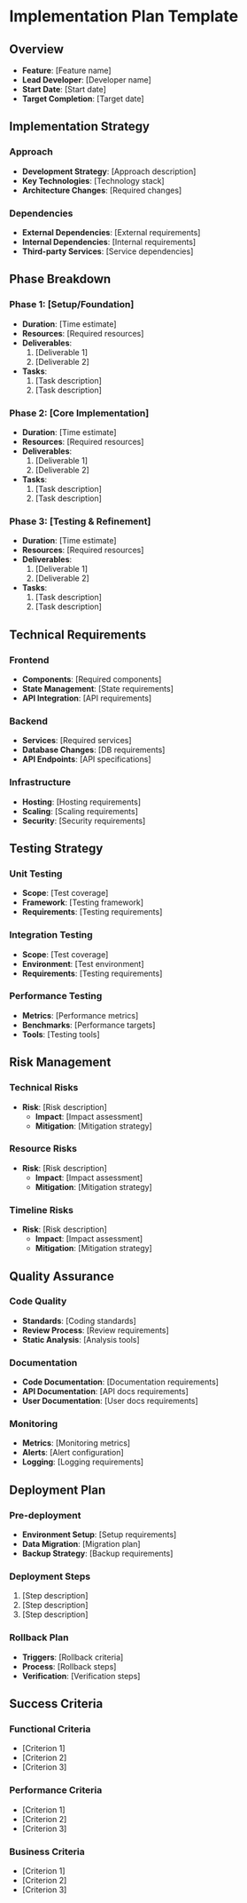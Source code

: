 # Implementation Plan Template

## Overview
- **Feature**: [Feature name]
- **Lead Developer**: [Developer name]
- **Start Date**: [Start date]
- **Target Completion**: [Target date]

## Implementation Strategy
### Approach
- **Development Strategy**: [Approach description]
- **Key Technologies**: [Technology stack]
- **Architecture Changes**: [Required changes]

### Dependencies
- **External Dependencies**: [External requirements]
- **Internal Dependencies**: [Internal requirements]
- **Third-party Services**: [Service dependencies]

## Phase Breakdown
### Phase 1: [Setup/Foundation]
- **Duration**: [Time estimate]
- **Resources**: [Required resources]
- **Deliverables**:
  1. [Deliverable 1]
  2. [Deliverable 2]
- **Tasks**:
  1. [Task description]
  2. [Task description]

### Phase 2: [Core Implementation]
- **Duration**: [Time estimate]
- **Resources**: [Required resources]
- **Deliverables**:
  1. [Deliverable 1]
  2. [Deliverable 2]
- **Tasks**:
  1. [Task description]
  2. [Task description]

### Phase 3: [Testing & Refinement]
- **Duration**: [Time estimate]
- **Resources**: [Required resources]
- **Deliverables**:
  1. [Deliverable 1]
  2. [Deliverable 2]
- **Tasks**:
  1. [Task description]
  2. [Task description]

## Technical Requirements
### Frontend
- **Components**: [Required components]
- **State Management**: [State requirements]
- **API Integration**: [API requirements]

### Backend
- **Services**: [Required services]
- **Database Changes**: [DB requirements]
- **API Endpoints**: [API specifications]

### Infrastructure
- **Hosting**: [Hosting requirements]
- **Scaling**: [Scaling requirements]
- **Security**: [Security requirements]

## Testing Strategy
### Unit Testing
- **Scope**: [Test coverage]
- **Framework**: [Testing framework]
- **Requirements**: [Testing requirements]

### Integration Testing
- **Scope**: [Test coverage]
- **Environment**: [Test environment]
- **Requirements**: [Testing requirements]

### Performance Testing
- **Metrics**: [Performance metrics]
- **Benchmarks**: [Performance targets]
- **Tools**: [Testing tools]

## Risk Management
### Technical Risks
- **Risk**: [Risk description]
  - **Impact**: [Impact assessment]
  - **Mitigation**: [Mitigation strategy]

### Resource Risks
- **Risk**: [Risk description]
  - **Impact**: [Impact assessment]
  - **Mitigation**: [Mitigation strategy]

### Timeline Risks
- **Risk**: [Risk description]
  - **Impact**: [Impact assessment]
  - **Mitigation**: [Mitigation strategy]

## Quality Assurance
### Code Quality
- **Standards**: [Coding standards]
- **Review Process**: [Review requirements]
- **Static Analysis**: [Analysis tools]

### Documentation
- **Code Documentation**: [Documentation requirements]
- **API Documentation**: [API docs requirements]
- **User Documentation**: [User docs requirements]

### Monitoring
- **Metrics**: [Monitoring metrics]
- **Alerts**: [Alert configuration]
- **Logging**: [Logging requirements]

## Deployment Plan
### Pre-deployment
- **Environment Setup**: [Setup requirements]
- **Data Migration**: [Migration plan]
- **Backup Strategy**: [Backup requirements]

### Deployment Steps
1. [Step description]
2. [Step description]
3. [Step description]

### Rollback Plan
- **Triggers**: [Rollback criteria]
- **Process**: [Rollback steps]
- **Verification**: [Verification steps]

## Success Criteria
### Functional Criteria
- [Criterion 1]
- [Criterion 2]
- [Criterion 3]

### Performance Criteria
- [Criterion 1]
- [Criterion 2]
- [Criterion 3]

### Business Criteria
- [Criterion 1]
- [Criterion 2]
- [Criterion 3] 
